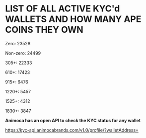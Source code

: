 # LIST OF ALL ACTIVE KYC'd WALLETS AND HOW MANY APE COINS THEY OWN

Zero: 23528

Non-zero: 24499

305+: 22333

610+: 17423

915+: 6476

1220+: 5457

1525+: 4312

1830+: 3847

**Animoca has an open API to check the KYC status for any wallet**

https://kyc-api.animocabrands.com/v1.0/profile/?walletAddress=
